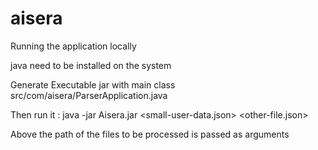 # aisera
Running the application locally

java need to be installed on the system

Generate Executable jar with main class src/com/aisera/ParserApplication.java

Then run it : java -jar Aisera.jar <small-user-data.json> <other-file.json>

Above the path of the files to be processed is passed as arguments
